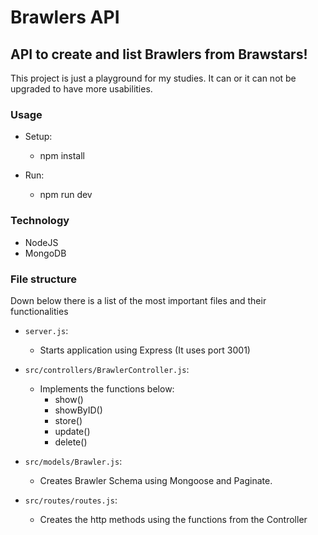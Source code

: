 # Brawlers API

## API to create and list Brawlers from Brawstars!

This project is just a playground for my studies. It can or it can not be upgraded to have more usabilities.

### Usage

* Setup:
    * npm install

* Run:
    * npm run dev


### Technology

* NodeJS
* MongoDB

### File structure

Down below there is a list of the most important files and their functionalities

* `server.js`: 
    - Starts application using Express (It uses port 3001)

* `src/controllers/BrawlerController.js`: 
    - Implements the functions below:
        * show()
        * showByID()
        * store()
        * update()
        * delete()

* `src/models/Brawler.js`: 
    - Creates Brawler Schema using Mongoose and Paginate.

* `src/routes/routes.js`: 
    - Creates the http methods using the functions from the Controller
